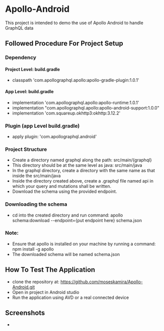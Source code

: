 # Apollo-Android
This project is intended to demo the use of Apollo Android to handle GraphQL data

## Followed Procedure For Project Setup
### Dependency
#### Project Level: build.gradle
- classpath 'com.apollographql.apollo:apollo-gradle-plugin:1.0.1'

#### App Level: build.gradle
- implementation 'com.apollographql.apollo:apollo-runtime:1.0.1'
- implementation "com.apollographql.apollo:apollo-android-support:1.0.0"
- implementation 'com.squareup.okhttp3:okhttp:3.12.2'

### Plugin (app Level build.gradle)
- apply plugin: 'com.apollographql.android'

### Project Structure
- Create a directory named graphql along the path: src/main/{graphql}
- This directory should be at the same level as java: src/main/java
- In the graphql directory, create a directory with the same name as that inside the src/main/java
- Inside the directory created above, create a .graphql file named api in which your query and mutations shall be written.
- Download the schema using the provided endpoint.

### Downloading the schema
- cd into the created directory and run command: apollo schema:download --endpoint={put endpoint here} schema.json

### Note: 
- Ensure that apollo is installed on your machine by running a command: npm install -g apollo 
- The downloaded schema will be named schema.json

## How To Test The Application
- clone the repository at: https://github.com/moseskamira/Apollo-Android.git
- Open in project in Android studio
- Run the application using AVD or a real connected device

## Screenshots



- 



